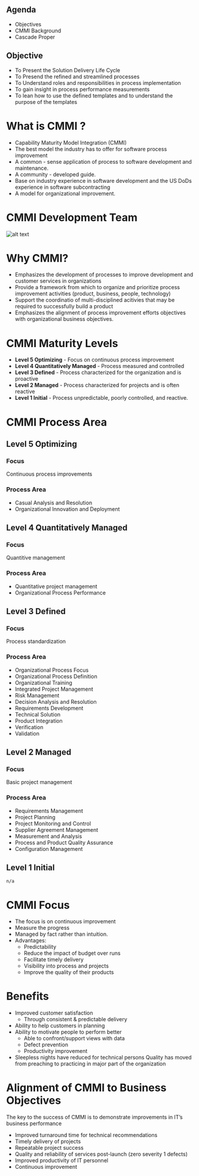 
## Agenda
- Objectives
- CMMI Background
- Cascade Proper

## Objective
- To Present the Solution Delivery Life Cycle
- To Presend the refined and streamlined processes
- To Understand roles and responsibilities in process implementation
- To gain insight in process performance measurements
- To lean how to use the defined templates and to understand the purpose of the templates

# What is CMMI ?
- Capability Maturity Model Integration (CMMI)
- The best model the industry has to offer for software process improvement
- A common - sense application of process to software development and maintenance.
- A community - developed guide.
- Base on industry experience in software development and the US DoDs experience in software subcontracting
- A model for organizational improvement.

# CMMI Development Team

![alt text][team_image]

[team_image]: https://lh3.googleusercontent.com/mivkmhgPhUkNNfIVlL8TW5qKf6XriiqDziGBTnYQNLnvlb-Wikxy5IuiNP_52VXvZuDhUtstbUkeeLiD6uSDcNWK_XXIXcPdYEdeH9UDCScSg-utvY89227H7K50OQCAZet3iDav5aT-XlK9gxxJH4lL65Lvqk0J7WVdsHG7sHSOLQtusuJ5MTsjjBzh57GM9jjkX53yOwbL1s30PXZ43uXCzS-rLmyyQFiPz6p4Oak6xUm27LZW6ctVnje8T8WdZuteOUX_e7Ogg5ZHhVWVSiKVOyEVTl-E3_f7SSYeXeVugxZiD-GSGT6D0_pGabg8Ce_QvFyZnIIix1qcAIKkchhQgcwcUwIomd2QvJZmVHbaC80iVhYiLH-1bZLzl34OfqvoNaw9QbTKaXXHEcCHm3o_jbNYrtB9DDuMVtrCgqO-yazrhyyS9W7UVjvtXoLs67Ir-XuO4SYI0uUqGMv26Xvf-fkSWCWwMbecgGAVm319_Kt7NKzyZXPvlyUqS1zpj917GPz7s4ubTF1mDnRw-2Pivfykg8om4Nq6ch_ysHgpyPz4C8bt_vuk04XjT17T6iMJPEfTcm476cC2ZHCmE-TsQMuhtR0NuspZfN5VqQ5Sj89o0gGwitOnlsAwfGJUowMB9O0hxj8zCWqZdazgL5z4ZZb020Ku=w645-h335-no

# Why CMMI?
- Emphasizes the development of processes to improve development and customer services in organizations
- Provide a framework from which to organize and prioritize process improvement activities (product, business, people, technology)
- Support the coordinatio of multi-disciplined acitivies that may be required to successfully build a product
- Emphasizes the alignment of process improvement efforts objectives with organizational business objectives.

# CMMI Maturity Levels
- **Level 5 Optimizing** - Focus on continuous process improvement
- **Level 4 Quantitatively Managed** - Process measured and controlled
- **Level 3 Defined** - Process characterized for the organization and is proactive
- **Level 2 Managed** - Process characterized for projects and is often reactive
- **Level 1 Initial** - Process unpredictable, poorly controlled, and reactive.

# CMMI Process Area

## Level 5 Optimizing
### Focus
  Continuous process improvements
### Process Area
  - Casual Analysis and Resolution
  - Organizational Innovation and Deployment

## Level 4 Quantitatively Managed
### Focus
  Quantitive management
### Process Area
  - Quantitative project management
  - Organizational Process Performance
  
## Level 3 Defined
### Focus
  Process standardization
### Process Area
  - Organizational Process Focus
  - Organizational Process Definition
  - Organizational Training 
  - Integrated Project Management
  - Risk Management
  - Decision Analysis and Resolution
  - Requirements Development
  - Technical Solution
  - Product Integration
  - Verification
  - Validation

## Level 2 Managed
### Focus
  Basic project management
### Process Area
  - Requirements Management 
  - Project Planning
  - Project Monitoring and Control
  - Supplier Agreement Management 
  - Measurement and Analysis
  - Process and Product Quality Assurance
  - Configuration Management
## Level 1 Initial
`n/a`

# CMMI Focus
- The focus is on continuous improvement
- Measure the progress
- Managed by fact rather than intuition.
- Advantages:
    - Predictability
    - Reduce the impact of budget over runs
    - Facilitate timely delivery
    - Visibility into process and projects
    - Improve the quality of their products

# Benefits
- Improved customer satisfaction
  - Through consistent & predictable delivery
- Ability to help customers in planning
- Ability to motivate people to perform better
  - Able to confront/support views with data
  - Defect prevention 
  - Productivity improvement
- Sleepless nights have reduced for technical persons
Quality has moved from preaching to practicing in major part of the organization

# Alignment of CMMI to Business Objectives 
The key to the success of CMMI is to demonstrate improvements in IT’s business performance
- Improved turnaround time for technical recommendations
- Timely delivery of projects
- Repeatable project success
- Quality and reliability of services post-launch (zero severity 1 defects)
- Improved productivity of IT personnel
- Continuous improvement 

